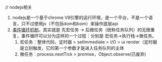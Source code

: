 // nodejs相关

1. nodejs是一个基于chrome V8引擎的运行环境，是一个平台，不是一个语言，只不过使用js（不包括dom和bom）来操作底层api
2. [事件循环机制](http://www.jianshu.com/p/12b9f73c5a4f#)，其实就是 先宏任务 -> 后微任务（统称任务队列）的无限重复，事件循环可以分为这样的一个过程：分别是 宏任务->执行栈->微任务。
    1. 宏任务：整体代码，定时器 > setImmediate > I/O > ui render（定时器是立刻触发，它的第一个参数才是进入任务队列的主体
    2. 微任务：process.nextTick > promise，Object.observe(已废弃)